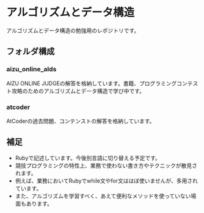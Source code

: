# アルゴリズムとデータ構造

アルゴリズムとデータ構造の勉強用のレポジトリです。

## フォルダ構成
### aizu_online_alds
  
AIZU ONLINE JUDGEの解答を格納しています。書籍、プログラミングコンテスト攻略のためのアルゴリズムとデータ構造で学び中です。

### atcoder

AtCoderの過去問題、コンテンストの解答を格納しています。

## 補足

- Rubyで記述しています。今後別言語に切り替える予定です。
- 競技プログラミングの特性上、業務で使わない書き方やテクニックが散見されます。
- 例えば、業務においてRubyでwhile文やfor文はほぼ使いませんが、多用されています。
- また、アルゴリズムを学習すべく、あえて便利なメソッドを使っていない場面もあります。

